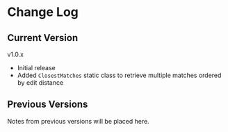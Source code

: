 # Change Log

## Current Version

v1.0.x

- Initial release
- Added ```ClosestMatches``` static class to retrieve multiple matches ordered by edit distance

## Previous Versions

Notes from previous versions will be placed here.